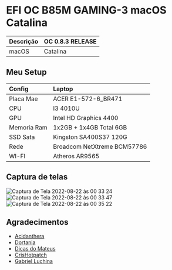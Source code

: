 # EFI OC B85M GAMING-3 macOS Catalina

Descrição | OC 0.8.3 RELEASE
:---- | :----
macOS | Catalina

## Meu Setup

Config | Laptop
:------- | :-------
 Placa Mae | ACER E1-572-6_BR471
 CPU | I3 4010U
 GPU | Intel HD Graphics 4400
 Memoria Ram | 1x2GB + 1x4GB Total 6GB
 SSD Sata | Kingston SA400S37 120G
 Rede | Broadcom NetXtreme BCM57786
 WI-FI | Atheros AR9565

 ## Captura de telas
 
![Captura de Tela 2022-08-22 às 00 33 24](https://user-images.githubusercontent.com/103699861/185838609-fcd8a75e-7504-4e88-85b5-99ab59ad858f.png)
![Captura de Tela 2022-08-22 às 00 33 47](https://user-images.githubusercontent.com/103699861/185838614-2945746a-0777-456d-b1a7-c1b548cce131.png)
![Captura de Tela 2022-08-22 às 00 35 22](https://user-images.githubusercontent.com/103699861/185838616-96927a9f-124e-4a5a-b3ac-978596146a13.png)


 ## Agradecimentos

- [Acidanthera](https://github.com/acidanthera)
- [Dortania](https://dortania.github.io/OpenCore-Install-Guide/config.plist/haswell.html)
- [Dicas do Mateus](https://www.youtube.com/c/DicasdoMateus)
- [CrisHotpatch](https://t.me/crishotpatch)
- [Gabriel Luchina](https://www.youtube.com/c/GabrielLuchina)
